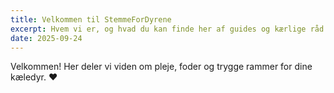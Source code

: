 ```yaml
---
title: Velkommen til StemmeForDyrene
excerpt: Hvem vi er, og hvad du kan finde her af guides og kærlige råd.
date: 2025-09-24
---
```



Velkommen! Her deler vi viden om pleje, foder og trygge rammer for dine kæledyr. ♥